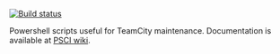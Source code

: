 [![Build status](https://ci.appveyor.com/api/projects/status/eu56d3fl135ml8sr/branch/master?svg=true)](https://ci.appveyor.com/project/ObjectivityAdminsTeam/objectivity-teamcitymaintenance/branch/master)

Powershell scripts useful for TeamCity maintenance.
Documentation is available at [PSCI wiki](https://github.com/ObjectivityLtd/PSCI/wiki/PSCI.teamcityMaintenance).